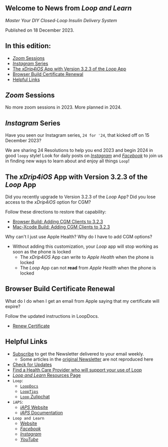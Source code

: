 ## Welcome to News from&nbsp;_<span translate="no">Loop and Learn</span>_

_Master Your DIY Closed-Loop Insulin Delivery System_

Published on 18 December 2023.

## In this edition:

* [*Zoom* Sessions](#upcoming-zoom-sessions)
* [*Instagram* Series](#instagram-series)
* [The *xDrip4iOS* App with Version 3.2.3 of the *Loop* App](#the-xdrip4ios-app-with-version-323-of-the-loop-app)
* [Browser Build Certificate Renewal](#browser-build-certificate-renewal)
* [Helpful Links](#helpful-links)

## *Zoom* Sessions

No more zoom sessions in 2023. More planned in 2024.

## *Instagram* Series

Have you seen our Instagram series, `24 for '24`, that kicked off on 15 December 2023? 

We are sharing 24 Resolutions to help you end 2023 and begin 2024 in good `loopy` style! Look for daily posts on [*Instagram*](https://www.instagram.com/loopandlearn/) and [*Facebook*](https://www.facebook.com/groups/LOOPandLEARN) to join us in finding new ways to learn about and enjoy all things `Loop`!

## The *xDrip4iOS* App with Version 3.2.3 of the *Loop* App

Did you recently upgrade to Version 3.2.3 of the *Loop* App?
Did you lose access to the *xDrip4iOS* option for CGM?

Follow these directions to restore that capability:

* [Browser Build: Adding CGM Clients to 3.2.3](https://www.loopandlearn.org/custom-code/#add-lnl-patches)
* [Mac-Xcode Build: Adding CGM Clients to 3.2.3](https://www.loopandlearn.org/custom-code/#add-cgm-323)

Why can't I just use Apple Health? Why do I have to add CGM options?

* Without adding this customization, your *Loop* app will stop working as soon as the phone is locked
    * The *xDrip4iOS* App can write to *Apple Health* when the phone is locked
    * The *Loop* App can not **read** from *Apple Health* when the phone is locked

## Browser Build Certificate Renewal

What do I do when I get an email from Apple saying that my certificate will expire?

Follow the updated instructions in LoopDocs.

* [Renew Certificate](https://loopkit.github.io/loopdocs/gh-actions/gh-update/#renew-certificate)

## Helpful Links

* [Subscribe](https://www.loopandlearn.org/newsletter-signup/) to get the Newsletter delivered to your email weekly.
    * Some articles in the [original Newsletter](https://www.loopandlearn.org/2022/10/19/loop-and-learn-newsletter/) are not reproduced here
* [Check for Updates](https://www.loopandlearn.org/version-updates/)
* [Find a Health Care Provider who will support your use of&nbsp;<span translate="no">Loop</span>](https://www.loopandlearn.org/hcp-recommendations/)
* [_<span translate="no">Loop and Learn</span>_&nbsp;Resources Page](https://www.loopandlearn.org/resources/)
* <code>Loop</code>:
    * [`LoopDocs`](https://loopkit.github.io/loopdocs/)
    * [`LoopTips`](https://loopkit.github.io/looptips/)
    * [`Loop` Zulipchat](https://loop.zulipchat.com/)
* <code>iAPS</code>:
    * [*iAPS* Website](https://www.iaps-app.org/)
    * [*iAPS* Documentation](https://iaps.readthedocs.io/en/main/)
* <code>Loop and Learn</code>
    * [Website](https://www.loopandlearn.org/)
    * [*Facebook*](https://www.facebook.com/groups/LOOPandLEARN)
    * [*Instagram*](https://www.instagram.com/loopandlearn/)
    * [*YouTube*](https://www.youtube.com/c/loopandlearn)
